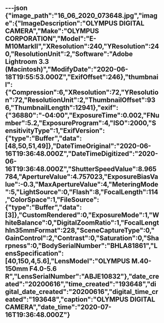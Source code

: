 ---json
{"image_path":"16_06_2020_073648.jpg","image":{"ImageDescription":"OLYMPUS DIGITAL CAMERA","Make":"OLYMPUS CORPORATION","Model":"E-M10MarkII","XResolution":240,"YResolution":240,"ResolutionUnit":2,"Software":"Adobe Lightroom 3.3 (Macintosh)","ModifyDate":"2020-06-18T19:55:53.000Z","ExifOffset":246},"thumbnail":{"Compression":6,"XResolution":72,"YResolution":72,"ResolutionUnit":2,"ThumbnailOffset":936,"ThumbnailLength":12941},"exif":{"36880":"-04:00","ExposureTime":0.002,"FNumber":5.2,"ExposureProgram":4,"ISO":2000,"SensitivityType":1,"ExifVersion":{"type":"Buffer","data":[48,50,51,49]},"DateTimeOriginal":"2020-06-16T19:36:48.000Z","DateTimeDigitized":"2020-06-16T19:36:48.000Z","ShutterSpeedValue":8.965784,"ApertureValue":4.757023,"ExposureBiasValue":-0.3,"MaxApertureValue":4,"MeteringMode":5,"LightSource":0,"Flash":8,"FocalLength":114,"ColorSpace":1,"FileSource":{"type":"Buffer","data":[3]},"CustomRendered":0,"ExposureMode":1,"WhiteBalance":0,"DigitalZoomRatio":1,"FocalLengthIn35mmFormat":228,"SceneCaptureType":0,"GainControl":2,"Contrast":0,"Saturation":0,"Sharpness":0,"BodySerialNumber":"BHLA81861","LensSpecification":[40,150,4,5.6],"LensModel":"OLYMPUS M.40-150mm F4.0-5.6 R","LensSerialNumber":"ABJE10832"},"date_created":"20200616","time_created":"193648","digital_date_created":"20200616","digital_time_created":"193648","caption":"OLYMPUS DIGITAL CAMERA","date_time":"2020-07-16T19:36:48.000Z"}
---